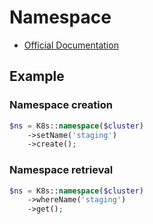 # Namespace

- [Official Documentation](https://kubernetes.io/docs/concepts/overview/working-with-objects/namespaces/)

## Example

### Namespace creation

```php
$ns = K8s::namespace($cluster)
    ->setName('staging')
    ->create();
```

### Namespace retrieval

```php
$ns = K8s::namespace($cluster)
    ->whereName('staging')
    ->get();
```
